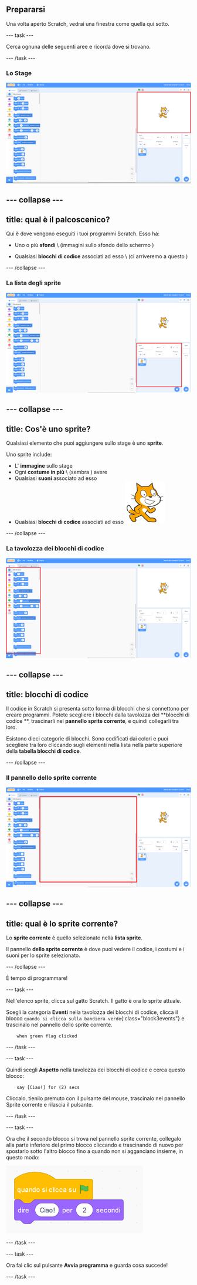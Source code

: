 ## Prepararsi

Una volta aperto Scratch, vedrai una finestra come quella qui sotto.

--- task ---

Cerca ognuna delle seguenti aree e ricorda dove si trovano.

--- /task ---

### Lo Stage

![Finestra Scratch con il palco evidenziato](images/hlStage.png)

--- collapse ---
---
title: qual è il palcoscenico?
---

Qui è dove vengono eseguiti i tuoi programmi Scratch. Esso ha:

* Uno o più **sfondi** \ (immagini sullo sfondo dello schermo \)

* Qualsiasi **blocchi di codice** associati ad esso \ (ci arriveremo a questo \)

--- /collapse ---

### La lista degli sprite

![Finestra di Scratch con l'elenco degli sprite evidenziato](images/hlSpriteList.png)

--- collapse ---
---
title: Cos'è uno sprite?
---

Qualsiasi elemento che puoi aggiungere sullo stage è uno **sprite**.

Uno sprite include:

* L' **immagine** sullo stage
* Ogni **costume in più** \ (sembra \) avere
* Qualsiasi **suoni** associato ad esso
* Qualsiasi **blocchi di codice** associati ad esso ![](images/setup2.png)

--- /collapse ---

### La tavolozza dei blocchi di codice

![Finestra di scratch con il pannello dei blocchi evidenziato](images/hlBlocksPalette.png)

--- collapse ---
---
title: blocchi di codice
---

Il codice in Scratch si presenta sotto forma di blocchi che si connettono per creare programmi. Potete scegliere i blocchi dalla tavolozza dei **blocchi di codice **, trascinarli nel **pannello sprite corrente**, e quindi collegarli tra loro.

Esistono dieci categorie di blocchi. Sono codificati dai colori e puoi scegliere tra loro cliccando sugli elementi nella lista nella parte superiore della **tabella blocchi di codice**.

--- /collapse ---

### Il pannello dello sprite corrente

![Finestra di Scratch con l'elenco degli sprite evidenziato](images/hlCurrentSpritePanel.png)

--- collapse ---
---
title: qual è lo sprite corrente?
---

Lo **sprite corrente** è quello selezionato nella **lista sprite**.

Il pannello **dello sprite corrente** è dove puoi vedere il codice, i costumi e i suoni per lo sprite selezionato.

--- /collapse ---

È tempo di programmare!

--- task ---

Nell'elenco sprite, clicca sul gatto Scratch. Il gatto è ora lo sprite attuale.

Scegli la categoria **Eventi** nella tavolozza dei blocchi di codice, clicca il blocco `quando si clicca sulla bandiera verde`{:class="block3events"} e trascinalo nel pannello dello sprite corrente.

```blocks3
    when green flag clicked
```

--- /task ---

--- task ---

Quindi scegli **Aspetto** nella tavolozza dei blocchi di codice e cerca questo blocco:

```blocks3
    say [Ciao!] for (2) secs
```

Cliccalo, tienilo premuto con il pulsante del mouse, trascinalo nel pannello Sprite corrente e rilascia il pulsante.

--- /task ---

--- task ---

Ora che il secondo blocco si trova nel pannello sprite corrente, collegalo alla parte inferiore del primo blocco cliccando e trascinando di nuovo per spostarlo sotto l'altro blocco fino a quando non si agganciano insieme, in questo modo:

![](images/setup3.png)

--- /task ---

--- task ---

Ora fai clic sul pulsante **Avvia programma** e guarda cosa succede!

--- /task ---